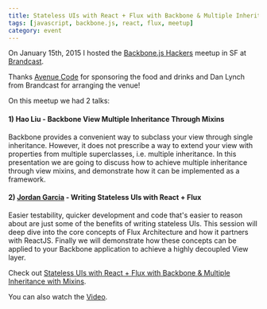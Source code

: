 ```yaml
---
title: Stateless UIs with React + Flux with Backbone & Multiple Inheritance with Mixins
tags: [javascript, backbone.js, react, flux, meetup]
category: event
---
```


On January 15th, 2015 I hosted the [Backbone.js Hackers](http://www.meetup.com/Backbone-js-Hackers/) meetup in SF at [Brandcast](https://www.brandcast.com/). 

Thanks [Avenue Code](http://avenuecode.com) for sponsoring the food and drinks and Dan Lynch from Brandcast for arranging the venue!

On this meetup we had 2 talks:

#### 1) Hao Liu - Backbone View Multiple Inheritance Through Mixins

Backbone provides a convenient way to subclass your view through single inheritance. However, it does not prescribe a way to extend your view with properties from multiple superclasses, i.e. multiple inheritance. In this presentation we are going to discuss how to achieve multiple inheritance through view mixins, and demonstrate how it can be implemented as a framework.

#### 2) [Jordan Garcia](http://twitter.com/jordanjgarcia) - Writing Stateless UIs with React + Flux

Easier testability, quicker development and code that's easier to reason about are just some of the benefits of writing stateless UIs.  This session will deep dive into the core concepts of Flux Architecture and how it partners with ReactJS. Finally we will demonstrate how these concepts can be applied to your Backbone application to achieve a highly decoupled View layer.

Check out [Stateless UIs with React + Flux with Backbone & Multiple Inheritance with Mixins](http://www.meetup.com/Backbone-js-Hackers/events/218727647/).

You can also watch the [Video](https://www.youtube.com/watch?v=zBaiuavQDN0).
